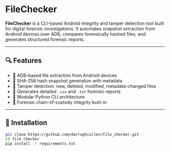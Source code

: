 # FileChecker

**FileChecker** is a CLI-based Android integrity and tamper detection tool built for digital forensic investigations. It automates snapshot extraction from Android devices over ADB, compares forensically hashed files, and generates structured forensic reports.

---

## 🔍 Features

- 📱 ADB-based file extraction from Android devices
- 🧮 SHA-256 hash snapshot generation with metadata
- 🔎 Tamper detection: new, deleted, modified, metadata-changed files
- 📑 Generates detailed `.csv` and `.txt` forensic reports
- 🧰 Modular Python CLI architecture
- 🧾 Forensic chain-of-custody integrity built-in

---

## 🚀 Installation

```bash
git clone https://github.com/darraghcullen/file_checker.git
cd file_checker
pip install -r requirements.txt
